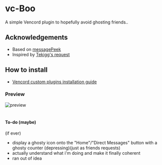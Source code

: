 # vc-Boo
A simple Vencord plugin to hopefully avoid ghosting friends..

## Acknowledgements

- Based on [messagePeek](https://github.com/Domis-Vencord-Plugins/MessagePeek)
- Inspired by [Tekigg's request](https://github.com/Vencord/plugin-requests/issues/852)


## How to install

- [Vencord custom plugins installation guide](https://docs.vencord.dev/installing/custom-plugins/)


### Preview

![preview](https://github.com/ve-i/vc-Boo/blob/main/preview/preview2.png)

#

#### To-do (maybe)
(if ever)


- display a ghosty icon onto the "Home"/"Direct Messages" button with a ghosty counter (depressing)(just as friends requests)
- actually understand what i'm doing and make it finally coherent
- ran out of idea
